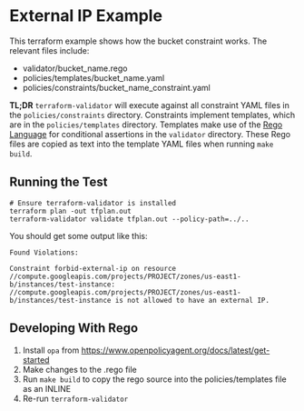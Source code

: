 # External IP Example

This terraform example shows how the bucket constraint works. The relevant files include:

* validator/bucket_name.rego
* policies/templates/bucket_name.yaml
* policies/constraints/bucket_name_constraint.yaml

**TL;DR** `terraform-validator` will execute against all constraint YAML files in the `policies/constraints` directory. Constraints implement templates, which are in the `policies/templates` directory. Templates make use of the [Rego Language](https://www.openpolicyagent.org/docs/latest/how-do-i-write-policies/#what-is-rego) for conditional assertions in the `validator` directory. These Rego files are copied as text into the template YAML files when running `make build`.

## Running the Test

```
# Ensure terraform-validator is installed
terraform plan -out tfplan.out
terraform-validator validate tfplan.out --policy-path=../..
```

You should get some output like this:

```
Found Violations:

Constraint forbid-external-ip on resource //compute.googleapis.com/projects/PROJECT/zones/us-east1-b/instances/test-instance: //compute.googleapis.com/projects/PROJECT/zones/us-east1-b/instances/test-instance is not allowed to have an external IP.
```


## Developing With Rego

1. Install `opa` from https://www.openpolicyagent.org/docs/latest/get-started
2. Make changes to the .rego file
3. Run `make build` to copy the rego source into the policies/templates file as an INLINE
4. Re-run `terraform-validator`
